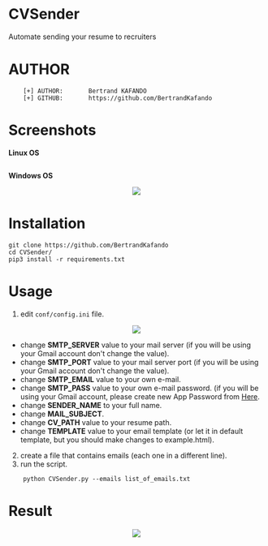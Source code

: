 # CVSender
Automate sending your resume to recruiters

# AUTHOR 
```
    [+] AUTHOR:       Bertrand KAFANDO
    [+] GITHUB:       https://github.com/BertrandKafando
```

# Screenshots
<strong align="center">Linux OS</strong>

<p align="center">
    <img src="">
</p>

<strong align="center">Windows OS</strong>

<p align="center">
    <img src="https://i.ibb.co/TMFTMn3/Capture-d-cran-2021-07-18-152509.png">
</p>

# Installation
```
git clone https://github.com/BertrandKafando
cd CVSender/
pip3 install -r requirements.txt
```

# Usage

1. edit <code>conf/config.ini</code> file.
<p align="center">
    <img src="https://i.ibb.co/3vs9HCb/Capture-d-cran-2021-07-18-15.png">
</p>

- change <strong>SMTP_SERVER</strong> value to your mail server (if you will be using your Gmail account don't change the value).
- change <strong>SMTP_PORT</strong> value to your mail server port (if you will be using your Gmail account don't change the value).
- change <strong>SMTP_EMAIL</strong> value to your own e-mail.
- change <strong>SMTP_PASS</strong> value to your own e-mail password. (if you will be using your Gmail account, please create new App Password from <a href="https://myaccount.google.com/apppasswords">Here</a>.
- change <strong>SENDER_NAME</strong> to your full name.
- change <strong>MAIL_SUBJECT</strong>.
- change <strong>CV_PATH</strong> value to your resume path.
- change <strong>TEMPLATE</strong> value to your email template (or let it in default template, but you should make changes to example.html).

2. create a file that contains emails (each one in a different line).
3. run the script.
```
    python CVSender.py --emails list_of_emails.txt
```

# Result
<p align="center">
    <img src="https://i.ibb.co/BVYpW7W/Capture-d-cran-2021-07-18-153604.png">
</p>

